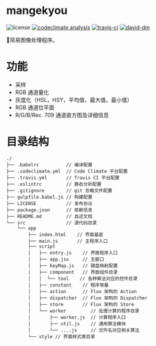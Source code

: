 # mangekyou
![license](https://img.shields.io/github/license/frantic1048/mangekyou.svg?style=flat-square)
[![codeclimate analysis](https://img.shields.io/codeclimate/github/frantic1048/mangekyou.svg?style=flat-square)](https://codeclimate.com/github/frantic1048/mangekyou)
[![travis-ci](https://img.shields.io/travis/frantic1048/mangekyou.svg?style=flat-square)](https://travis-ci.org/frantic1048/mangekyou)
[![david-dm](https://img.shields.io/david/frantic1048/mangekyou.svg?style=flat-square)](https://david-dm.org/frantic1048/mangekyou)

:stars:简易图像处理程序。

# 功能

- 采样
- RGB 通道量化
- 灰度化（HSL，HSY，平均值，最大值，最小值）
- RGB 通道位平面
- R/G/B/Rec. 709 通道直方图及详细信息

# 目录结构

```
./
├── .babelrc          // 编译配置
├── .codeclimate.yml  // Code Climate 平台配置
├── .travis.yml       // Travis CI 平台配置
├── .eslintrc         // 静态分析配置
├── .gitignore        // git 忽略文件配置
├── gulpfile.babel.js // 构建配置
├── LICENSE           // 发布协议
├── package.json      // 依赖信息
├── README.md         // 自述文档
└── src               // 源代码目录
    └── app
        ├── index.html    // 界面基底
        ├── main.js       // 主程序入口
        ├── script
        │   ├── entry.js    // 界面程序入口
        │   ├── app.jsx     // 主窗口
        │   ├── keyMap.js   // 键盘映射配置
        │   ├── component   // 界面组件目录
        │   │  └── tool    // 各种算法对应的控件目录
        │   ├── constant    // 程序常量
        │   ├── action      // Flux 架构的 Action
        │   ├── dispatcher  // Flux 架构的 Dispatcher
        │   ├── store       // Flux 架构的 Store
        │   └── worker         // 处理计算的程序目录
        │       ├── worker.js  // 计算程序入口
        │       ├── util.js    // 通用算法模块
        │       └── ....js     // 文件名对应相关算法
        └── style // 界面样式表目录
```

